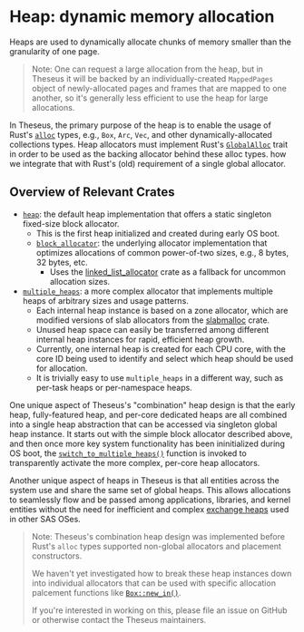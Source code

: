 # Heap: dynamic memory allocation
Heaps are used to dynamically allocate chunks of memory smaller than the granularity of one page.

> Note: One can request a large allocation from the heap, but in Theseus it will be backed by an individually-created `MappedPages` object of newly-allocated pages and frames that are mapped to one another, so it's generally less efficient to use the heap for large allocations.

In Theseus, the primary purpose of the heap is to enable the usage of Rust's [`alloc`] types, e.g., `Box`, `Arc`, `Vec`, and other dynamically-allocated collections types.
Heap allocators must implement Rust's [`GlobalAlloc`] trait in order to be used as the backing allocator behind these alloc types.
 how we integrate that with Rust's (old) requirement of a single global allocator.

## Overview of Relevant Crates
* [`heap`]: the default heap implementation that offers a static singleton fixed-size block allocator.
    * This is the first heap initialized and created during early OS boot.
    * [`block_allocator`]: the underlying allocator implementation that optimizes allocations of common power-of-two sizes, e.g., 8 bytes, 32 bytes, etc.
        * Uses the [linked_list_allocator] crate as a fallback for uncommon allocation sizes.
* [`multiple_heaps`]: a more complex allocator that implements multiple heaps of arbitrary sizes and usage patterns.
    * Each internal heap instance is based on a zone allocator, which are modified versions of slab allocators from the [slabmalloc] crate. 
    * Unused heap space can easily be transferred among different internal heap instances for rapid, efficient heap growth.
    * Currently, one internal heap is created for each CPU core, with the core ID being used to identify and select which heap should be used for allocation.
    * It is trivially easy to use `multiple_heaps` in a different way, such as per-task heaps or per-namespace heaps.


One unique aspect of Theseus's "combination" heap design is that the early heap, fully-featured heap, and per-core dedicated heaps are all combined into a single heap abstraction that can be accessed via singleton global heap instance.
It starts out with the simple block allocator described above, and then once more key system functionality has been ininitialized during OS boot, the [`switch_to_multiple_heaps()`] function is invoked to transparently activate the more complex, per-core heap allocators.

Another unique aspect of heaps in Theseus is that all entities across the system use and share the same set of global heaps. This allows allocations to seamlessly flow and be passed among applications, libraries, and kernel entities without the need for inefficient and complex [exchange heaps] used in other SAS OSes. 



> Note: Theseus's combination heap design was implemented before Rust's `alloc` types supported non-global allocators and placement constructors.
> 
> We haven't yet investigated how to break these heap instances down into individual allocators that can be used with specific allocation palcement functions like [`Box::new_in()`](https://doc.rust-lang.org/std/boxed/struct.Box.html#method.new_in).
> 
> If you're interested in working on this, please file an issue on GitHub or otherwise contact the Theseus maintainers.




<!-- Links below -->
[`alloc`]: https://doc.rust-lang.org/alloc/
[`GlobalAlloc`]: https://doc.rust-lang.org/alloc/alloc/trait.GlobalAlloc.html
[`heap`]: https://theseus-os.github.io/Theseus/doc/heap/index.html
[`block_allocator`]: https://theseus-os.github.io/Theseus/doc/block_allocator/struct.FixedSizeBlockAllocator.html
[linked_list_allocator]: https://crates.io/crates/linked_list_allocator
[slabmalloc]: https://crates.io/crates/slabmalloc
[exchange heaps]: https://www.microsoft.com/en-us/research/wp-content/uploads/2016/02/EuroSys2007_SealedProcesses.pdf
[`multiple_heaps`]: https://theseus-os.github.io/Theseus/doc/multiple_heaps/index.html
[`switch_to_multiple_heaps()`]: https://theseus-os.github.io/Theseus/doc/multiple_heaps/fn.switch_to_multiple_heaps.html